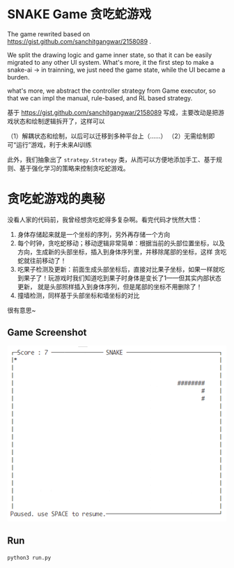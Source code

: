 # SNAKE Game 贪吃蛇游戏

The game rewrited based on https://gist.github.com/sanchitgangwar/2158089 . 

We split the 
drawing logic and game inner state, so that it can be easily migrated to any other UI system. 
What's more, it the first step to make a snake-ai -> in trainning, we just need the game state, while
the UI became a burden.

what's more, we abstract the controller strategy from Game executor, so that we can impl the manual, rule-based,
and RL based strategy.

基于 https://gist.github.com/sanchitgangwar/2158089 写成，主要改动是把游戏状态和绘制逻辑拆开了，这样可以

（1）解耦状态和绘制，以后可以迁移到多种平台上（……）
（2）无需绘制即可“运行”游戏，利于未来AI训练

此外，我们抽象出了 `strategy.Strategy` 类，从而可以方便地添加手工、基于规则、基于强化学习的策略来控制贪吃蛇游戏。

# 贪吃蛇游戏的奥秘

没看人家的代码前，我曾经想贪吃蛇得多复杂啊。看完代码才恍然大悟：

1. 身体存储起来就是一个坐标的序列，另外再存储一个方向
2. 每个时钟，贪吃蛇移动；移动逻辑非常简单：根据当前的头部位置坐标，以及方向，生成新的头部坐标，插入到身体序列里，并移除尾部的坐标，这样
贪吃蛇就往前移动了！
3. 吃果子检测及更新：前面生成头部坐标后，直接对比果子坐标，如果一样就吃到果子了！玩游戏时我们知道吃到果子时身体是变长了1——但其实内部状态更新，
就是头部照样插入到身体序列，但是尾部的坐标不用删除了！
4. 撞墙检测，同样基于头部坐标和墙坐标的对比

很有意思~

## Game Screenshot

![screenshot](../resource/snake_game_running.png)

## Run

```
python3 run.py
```
